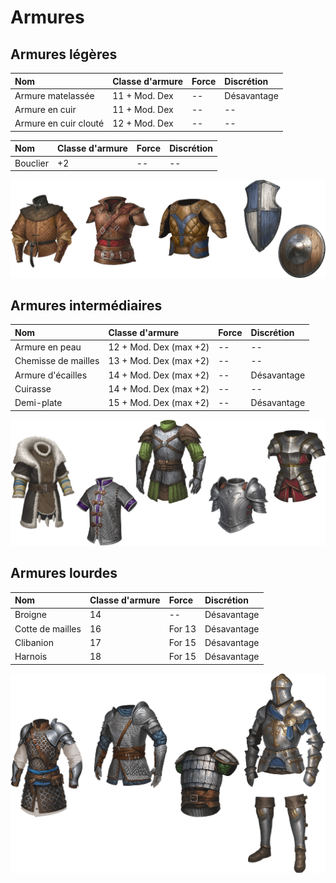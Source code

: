 # Armures

## Armures légères

| Nom | Classe d'armure | Force | Discrétion |
| :- | :- | :- | :- |
| Armure matelassée | 11 + Mod. Dex | -- | Désavantage |
| Armure en cuir | 11 + Mod. Dex | -- | -- |
| Armure en cuir clouté | 12 + Mod. Dex | -- | -- |

| Nom | Classe d'armure | Force | Discrétion |
| :- | :- | :- | :- |
| Bouclier | +2 | -- | -- |

<img src="_media/equipement/legers-boucliers.png" alt="Armures légères et boucliers" class="equipment" data-no-zoom />

## Armures intermédiaires

| Nom | Classe d'armure | Force | Discrétion |
| :- | :- | :- | :- |
| Armure en peau | 12 + Mod. Dex (max +2) | -- | -- |
| Chemisse de mailles | 13 + Mod. Dex (max +2) | -- | -- |
| Armure d'écailles | 14 + Mod. Dex (max +2) | -- | Désavantage |
| Cuirasse | 14 + Mod. Dex (max +2) | -- | -- |
| Demi-plate | 15 + Mod. Dex (max +2) | -- | Désavantage |

<img src="_media/equipement/intermediaires.png" alt="Armures intermédiaires" class="equipment" data-no-zoom />

## Armures lourdes

| Nom | Classe d'armure | Force | Discrétion |
| :- | :- | :- | :- |
| Broigne | 14 | -- | Désavantage |
| Cotte de mailles | 16 | For 13 | Désavantage |
| Clibanion | 17 | For 15 | Désavantage |
| Harnois | 18 | For 15 | Désavantage |

<img src="_media/equipement/lourds.png" alt="Armures lourdes" class="equipment" data-no-zoom />